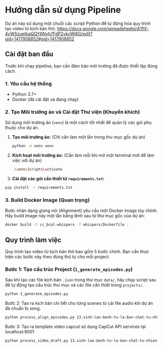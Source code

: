 # Hướng dẫn sử dụng Pipeline

Dự án này sử dụng một chuỗi các script Python để tự động hóa quy trình tạo video từ kịch bản thô.
https://docs.google.com/spreadsheets/d/1fX-4yWSzuetkaQQY6Nvh7FdP2vkcWI6G/edit?gid=1417908852#gid=1417908852

## Cài đặt ban đầu

Trước khi chạy pipeline, bạn cần đảm bảo môi trường đã được thiết lập đúng cách.

### 1. Yêu cầu hệ thống
- Python 3.7+
- Docker (đã cài đặt và đang chạy)

### 2. Tạo Môi trường ảo và Cài đặt Thư viện (Khuyến khích)
Sử dụng môi trường ảo (`venv`) là một cách tốt nhất để quản lý các gói phụ thuộc cho dự án.

1.  **Tạo môi trường ảo:** (Chỉ cần làm một lần trong thư mục gốc dự án)
    ```bash
    python -m venv venv
    ```
2.  **Kích hoạt môi trường ảo:** (Cần làm mỗi khi mở một terminal mới để làm việc với dự án)
    ```bash
    .\venv\Scripts\activate
    ```
3.  **Cài đặt các gói cần thiết từ `requirements.txt`:**
```bash
pip install -r requirements.txt
```

### 3. Build Docker Image (Quan trọng)
Bước nhận dạng giọng nói (Alignment) yêu cầu một Docker image tùy chỉnh. Hãy build image này một lần bằng lệnh sau từ thư mục gốc của dự án:
```bash
docker build -t cc_bcal-whisperx -f whisperx/Dockerfile .
```

## Quy trình làm việc

Quy trình tạo video từ kịch bản thô bao gồm 5 bước chính. Bạn cần thực hiện các bước này theo đúng thứ tự cho mỗi project.

### Bước 1: Tạo cấu trúc Project (`1_generate_episodes.py`)

Sau khi tạo các file kịch bản `.json` trong thư mục `data/`, hãy chạy script sau để tự động tạo cấu trúc thư mục và các file cần thiết trong `projects/`.
```bash
python 1_generate_episodes.py
```

Bước 2: Tạo ra kịch bản chi tiết cho từng scenes từ cái file audio khi dự án đã chuẩn bị xong.

```bash
python process_align_episodes.py 13.sinh-lao-benh-tu-la-ban-chat-tu-nhien
```

Bước 3: Tạo ra template video capcut sử dụng CapCut API services tại localhost:9001
```bash
python process_video_draft.py 13.sinh-lao-benh-tu-la-ban-chat-tu-nhien
```
